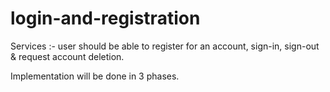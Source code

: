 # login-and-registration
Services :- user should be able to register for an account, sign-in, sign-out & request account deletion.

Implementation will be done in 3 phases.